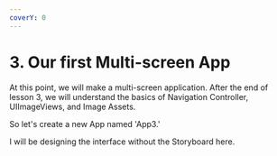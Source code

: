 ```yaml
---
coverY: 0
---
```


# 3. Our first Multi-screen App

At this point, we will make a multi-screen application. After the end of lesson 3, we will understand the basics of Navigation Controller, UIImageViews, and Image Assets.

So let's create a new App named 'App3.'

I will be designing the interface without the Storyboard here.
